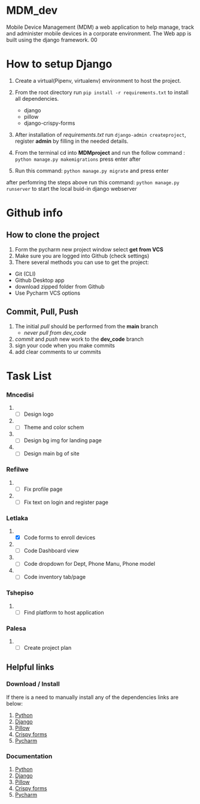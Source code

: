 # MDM_dev
Mobile Device Management (MDM)
a web application to help manage, track and administer mobile devices in a corporate environment.
The Web app is built using  the django framework.
00

# How to setup Django
1. Create a virtual(Pipenv, virtualenv) environment to host the project.
2. From the root directory run `pip install -r requirements.txt` to install all dependencies.
    - django
    - pillow
    - django-crispy-forms
     
3. After installation of *requirements.txt* run `django-admin createproject`, register **admin** by filling in the needed details. 
4. From the terminal cd into **MDMproject** and run the follow command : `python manage.py makemigrations` press enter after
5. Run this command: `python manage.py migrate` and press enter

after perfomring the steps above run this command: `python manage.py runserver` to start the local buid-in django webserver

# Github info

## How to clone the project
1. Form the pycharm new project window select **get from VCS**
2. Make sure you are logged into Github (check settings)
3. There several methods you can use to get the project:
- Git (CLI)
- Github Desktop app
- download zipped folder from Github
- Use Pycharm VCS options

## Commit, Pull, Push
1. The initial *pull* should be performed from the **main** branch
   - *never pull from dev_code*
2. *commit* and *push* new work to the **dev_code** branch
3. sign your code when you make commits
4. add clear comments to ur commits

# Task List
### Mncedisi
1. - [ ] Design logo
2. - [ ] Theme and color schem
3. - [ ] Design bg img for landing page
4. - [ ] Design main bg of site

### Refilwe
1. - [ ] Fix profile page
2. - [ ] Fix text on login and register page

### Letlaka
1. - [x] Code forms to enroll devices
2. - [ ] Code Dashboard view
3. - [ ] Code dropdown for Dept, Phone Manu, Phone model
4. - [ ] Code inventory tab/page

### Tshepiso
1. - [ ] Find platform to host application

### Palesa
1. - [ ] Create project plan

## Helpful links

### Download / Install
If there is a need to manually install any of the dependencies links are below:
1. [Python](https://www.python.org/)
2. [Django](https://www.djangoproject.com/download/)
3. [Pillow](https://pypi.org/project/Pillow/)
4. [Crispy forms](https://django-crispy-forms.readthedocs.io/en/latest/install.html)
5. [Pycharm](https://www.jetbrains.com/pycharm/download/#section=windows)

### Documentation
1. [Python](https://docs.python.org/3/)
2. [Django](https://docs.djangoproject.com/en/3.2/)
3. [Pillow](https://pillow.readthedocs.io/en/stable/?badge=latest)
4. [Crispy forms](https://django-crispy-forms.readthedocs.io/en/latest/)
5. [Pycharm](https://www.jetbrains.com/help/pycharm/quick-start-guide.html)